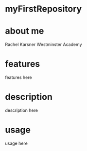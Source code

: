 # myFirstRepository

# about me
Rachel Karsner
Westminster Academy
# features
features here
# description
description here
# usage 
usage here
